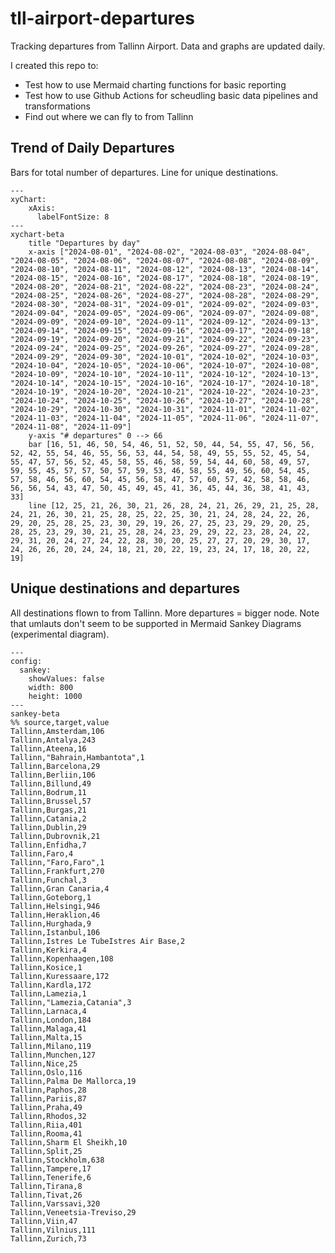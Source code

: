 # tll-airport-departures

Tracking departures from Tallinn Airport. Data and graphs are updated daily.

I created this repo to:
- Test how to use Mermaid charting functions for basic reporting
- Test how to use Github Actions for scheudling basic data pipelines and transformations
- Find out where we can fly to from Tallinn

## Trend of Daily Departures

Bars for total number of departures. Line for unique destinations.

```mermaid
---
xyChart:
    xAxis:
      labelFontSize: 8
---
xychart-beta
    title "Departures by day"
    x-axis ["2024-08-01", "2024-08-02", "2024-08-03", "2024-08-04", "2024-08-05", "2024-08-06", "2024-08-07", "2024-08-08", "2024-08-09", "2024-08-10", "2024-08-11", "2024-08-12", "2024-08-13", "2024-08-14", "2024-08-15", "2024-08-16", "2024-08-17", "2024-08-18", "2024-08-19", "2024-08-20", "2024-08-21", "2024-08-22", "2024-08-23", "2024-08-24", "2024-08-25", "2024-08-26", "2024-08-27", "2024-08-28", "2024-08-29", "2024-08-30", "2024-08-31", "2024-09-01", "2024-09-02", "2024-09-03", "2024-09-04", "2024-09-05", "2024-09-06", "2024-09-07", "2024-09-08", "2024-09-09", "2024-09-10", "2024-09-11", "2024-09-12", "2024-09-13", "2024-09-14", "2024-09-15", "2024-09-16", "2024-09-17", "2024-09-18", "2024-09-19", "2024-09-20", "2024-09-21", "2024-09-22", "2024-09-23", "2024-09-24", "2024-09-25", "2024-09-26", "2024-09-27", "2024-09-28", "2024-09-29", "2024-09-30", "2024-10-01", "2024-10-02", "2024-10-03", "2024-10-04", "2024-10-05", "2024-10-06", "2024-10-07", "2024-10-08", "2024-10-09", "2024-10-10", "2024-10-11", "2024-10-12", "2024-10-13", "2024-10-14", "2024-10-15", "2024-10-16", "2024-10-17", "2024-10-18", "2024-10-19", "2024-10-20", "2024-10-21", "2024-10-22", "2024-10-23", "2024-10-24", "2024-10-25", "2024-10-26", "2024-10-27", "2024-10-28", "2024-10-29", "2024-10-30", "2024-10-31", "2024-11-01", "2024-11-02", "2024-11-03", "2024-11-04", "2024-11-05", "2024-11-06", "2024-11-07", "2024-11-08", "2024-11-09"]
    y-axis "# departures" 0 --> 66
    bar [16, 51, 46, 50, 54, 46, 51, 52, 50, 44, 54, 55, 47, 56, 56, 52, 42, 55, 54, 46, 55, 56, 53, 44, 54, 58, 49, 55, 55, 52, 45, 54, 55, 47, 57, 56, 52, 45, 58, 55, 46, 58, 59, 54, 44, 60, 58, 49, 57, 59, 55, 45, 57, 57, 50, 57, 59, 53, 46, 58, 55, 49, 56, 60, 54, 45, 57, 58, 46, 56, 60, 54, 45, 56, 58, 47, 57, 60, 57, 42, 58, 58, 46, 56, 56, 54, 43, 47, 50, 45, 49, 45, 41, 36, 45, 44, 36, 38, 41, 43, 33]
    line [12, 25, 21, 26, 30, 21, 26, 28, 24, 21, 26, 29, 21, 25, 28, 24, 21, 26, 30, 21, 25, 28, 25, 22, 25, 30, 21, 24, 28, 24, 22, 26, 29, 20, 25, 28, 25, 23, 30, 29, 19, 26, 27, 25, 23, 29, 29, 20, 25, 28, 25, 23, 29, 30, 21, 25, 28, 24, 23, 29, 29, 22, 23, 28, 24, 22, 29, 31, 20, 24, 27, 24, 22, 28, 30, 20, 25, 27, 27, 20, 29, 30, 17, 24, 26, 26, 20, 24, 24, 18, 21, 20, 22, 19, 23, 24, 17, 18, 20, 22, 19]
```


## Unique destinations and departures

All destinations flown to from Tallinn. More departures = bigger node.
Note that umlauts don't seem to be supported in Mermaid Sankey Diagrams (experimental diagram).

```mermaid
---
config:
  sankey:
    showValues: false
    width: 800
    height: 1000
---
sankey-beta
%% source,target,value
Tallinn,Amsterdam,106
Tallinn,Antalya,243
Tallinn,Ateena,16
Tallinn,"Bahrain,Hambantota",1
Tallinn,Barcelona,29
Tallinn,Berliin,106
Tallinn,Billund,49
Tallinn,Bodrum,11
Tallinn,Brussel,57
Tallinn,Burgas,21
Tallinn,Catania,2
Tallinn,Dublin,29
Tallinn,Dubrovnik,21
Tallinn,Enfidha,7
Tallinn,Faro,4
Tallinn,"Faro,Faro",1
Tallinn,Frankfurt,270
Tallinn,Funchal,3
Tallinn,Gran Canaria,4
Tallinn,Goteborg,1
Tallinn,Helsingi,946
Tallinn,Heraklion,46
Tallinn,Hurghada,9
Tallinn,Istanbul,106
Tallinn,Istres Le TubeIstres Air Base,2
Tallinn,Kerkira,4
Tallinn,Kopenhaagen,108
Tallinn,Kosice,1
Tallinn,Kuressaare,172
Tallinn,Kardla,172
Tallinn,Lamezia,1
Tallinn,"Lamezia,Catania",3
Tallinn,Larnaca,4
Tallinn,London,184
Tallinn,Malaga,41
Tallinn,Malta,15
Tallinn,Milano,119
Tallinn,Munchen,127
Tallinn,Nice,25
Tallinn,Oslo,116
Tallinn,Palma De Mallorca,19
Tallinn,Paphos,28
Tallinn,Pariis,87
Tallinn,Praha,49
Tallinn,Rhodos,32
Tallinn,Riia,401
Tallinn,Rooma,41
Tallinn,Sharm El Sheikh,10
Tallinn,Split,25
Tallinn,Stockholm,638
Tallinn,Tampere,17
Tallinn,Tenerife,6
Tallinn,Tirana,8
Tallinn,Tivat,26
Tallinn,Varssavi,320
Tallinn,Veneetsia-Treviso,29
Tallinn,Viin,47
Tallinn,Vilnius,111
Tallinn,Zurich,73


```
